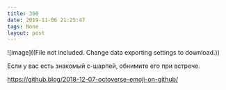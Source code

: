 ```yaml
---
title: 360
date: 2019-11-06 21:25:47
tags: None
layout: post
---
```


![image]((File not included. Change data exporting settings to download.))

Если у вас есть знакомый c-шарпей, обнимите его при встрече.

<https://github.blog/2018-12-07-octoverse-emoji-on-github/>
